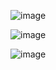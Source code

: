 ![image](https://github.com/winofsql/subject-windows11/assets/1501327/49829f93-7762-4977-908e-5839f2602d2b)

![image](https://github.com/winofsql/subject-windows11/assets/1501327/c17a51fc-fe62-4e6e-b1d5-e1bd7e5b2eee)

![image](https://github.com/winofsql/subject-windows11/assets/1501327/79843cae-239c-4123-a204-2b75c4cc5c95)
